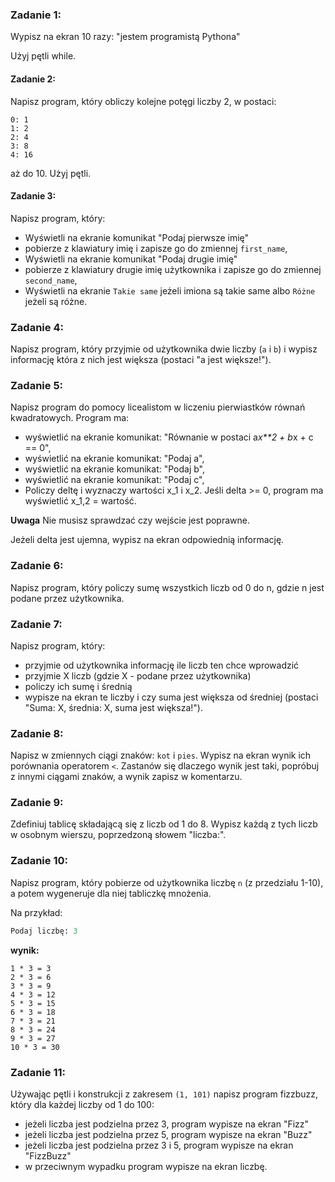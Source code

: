### Zadanie 1:
Wypisz na ekran 10 razy: "jestem programistą Pythona"

Użyj pętli while.

#### Zadanie 2:

Napisz program, który obliczy kolejne potęgi liczby 2, w postaci:

```
0: 1
1: 2
2: 4
3: 8
4: 16
```

aż do 10. Użyj pętli.

#### Zadanie 3:

Napisz program, który:

* Wyświetli na ekranie komunikat "Podaj pierwsze imię"
* pobierze z klawiatury imię i zapisze go do zmiennej `first_name`,
* Wyświetli na ekranie komunikat "Podaj drugie imię"
* pobierze z klawiatury drugie imię użytkownika i zapisze go do zmiennej `second_name`,
* Wyświetli na ekranie `Takie same` jeżeli imiona są takie same albo `Różne` jeżeli są różne.


### Zadanie 4:

Napisz program, który przyjmie od użytkownika dwie liczby (`a` i `b`) i wypisz informację która z nich jest większa
(postaci "a jest większe!").

### Zadanie 5:

Napisz program do pomocy licealistom w liczeniu pierwiastków równań kwadratowych. Program ma:

* wyświetlić na ekranie komunikat: "Równanie w postaci a*x**2 + b*x + c == 0",
* wyświetlić na ekranie komunikat: "Podaj a",
* wyświetlić na ekranie komunikat: "Podaj b",
* wyświetlić na ekranie komunikat: "Podaj c",
* Policzy deltę i wyznaczy wartości x_1 i x_2. Jeśli delta >= 0, program ma wyświetlić x_1,2 = wartość.

**Uwaga** Nie musisz sprawdzać czy wejście jest poprawne.

Jeżeli delta jest ujemna, wypisz na ekran odpowiednią informację.

### Zadanie 6:

Napisz program, który policzy sumę wszystkich liczb od 0 do n, gdzie n jest podane przez użytkownika.

### Zadanie 7:

Napisz program, który:
* przyjmie od użytkownika informację ile liczb ten chce wprowadzić
* przyjmie X liczb (gdzie X - podane przez użytkownika)
* policzy ich sumę i średnią
* wypisze na ekran te liczby i czy suma jest większa od średniej
(postaci "Suma: X, średnia: X, suma jest większa!").

### Zadanie 8:
Napisz w zmiennych ciągi znaków: `kot` i `pies`. Wypisz na ekran wynik ich porównania operatorem `<`.
Zastanów się dlaczego wynik jest taki, popróbuj z innymi ciągami znaków, a wynik zapisz w komentarzu.

### Zadanie 9:
Zdefiniuj tablicę składającą się z liczb od 1 do 8.
Wypisz każdą z tych liczb w osobnym wierszu, poprzedzoną słowem "liczba:".

### Zadanie 10:

Napisz program, który pobierze od użytkownika liczbę `n` (z przedziału 1-10), a potem wygeneruje dla niej tabliczkę mnożenia.

Na przykład:
```python
Podaj liczbę: 3
```
**wynik:**
```
1 * 3 = 3
2 * 3 = 6
3 * 3 = 9
4 * 3 = 12
5 * 3 = 15
6 * 3 = 18
7 * 3 = 21
8 * 3 = 24
9 * 3 = 27
10 * 3 = 30
```

### Zadanie 11:
Używając pętli i konstrukcji z zakresem `(1, 101)` napisz program fizzbuzz, który dla każdej liczby od 1 do 100:
* jeżeli liczba jest podzielna przez 3, program wypisze na ekran "Fizz"
* jeżeli liczba jest podzielna przez 5, program wypisze na ekran "Buzz"
* jeżeli liczba jest podzielna przez 3 i 5, program wypisze na ekran "FizzBuzz"
* w przeciwnym wypadku program wypisze na ekran liczbę.